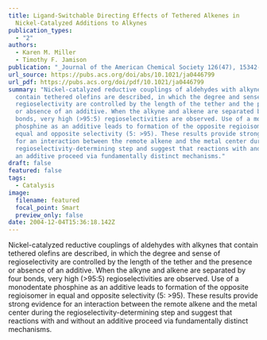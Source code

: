 ```yaml
---
title: Ligand-Switchable Directing Effects of Tethered Alkenes in
  Nickel-Catalyzed Additions to Alkynes
publication_types:
  - "2"
authors:
  - Karen M. Miller
  - Timothy F. Jamison
publication: "_Journal of the American Chemical Society 126(47), 15342-15343_, DOI: 10.1021/ja0446799"
url_source: https://pubs.acs.org/doi/abs/10.1021/ja0446799
url_pdf: https://pubs.acs.org/doi/pdf/10.1021/ja0446799
summary: "Nickel-catalyzed reductive couplings of aldehydes with alkynes that
  contain tethered olefins are described, in which the degree and sense of
  regioselectivity are controlled by the length of the tether and the presence
  or absence of an additive. When the alkyne and alkene are separated by four
  bonds, very high (>95:5) regioselectivities are observed. Use of a monodentate
  phosphine as an additive leads to formation of the opposite regioisomer in
  equal and opposite selectivity (5: >95). These results provide strong evidence
  for an interaction between the remote alkene and the metal center during the
  regioselectivity-determining step and suggest that reactions with and without
  an additive proceed via fundamentally distinct mechanisms."
draft: false
featured: false
tags:
  - Catalysis
image:
  filename: featured
  focal_point: Smart
  preview_only: false
date: 2004-12-04T15:36:18.142Z
---
```

  Nickel-catalyzed reductive couplings of aldehydes with alkynes that contain tethered olefins are described, in which the degree and sense of regioselectivity are   controlled by the length of the tether and the presence or absence of an additive. When the alkyne and alkene are separated by four bonds, very high (>95:5) regioselectivities are observed. Use of a monodentate phosphine as an additive leads to formation of the opposite regioisomer in equal and opposite selectivity (5: >95). These results provide strong evidence for an interaction between the remote alkene and the metal center during the regioselectivity-determining step and suggest that reactions with and without an additive proceed via fundamentally distinct mechanisms.
